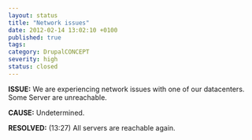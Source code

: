 ```yaml
---
layout: status
title: "Network issues"
date: 2012-02-14 13:02:10 +0100
published: true
tags:
category: DrupalCONCEPT
severity: high
status: closed
---
```


**ISSUE:** We are experiencing network issues with one of our datacenters. Some
Server are unreachable.

**CAUSE:** Undetermined.

**RESOLVED:** (13:27) All servers are reachable again.
